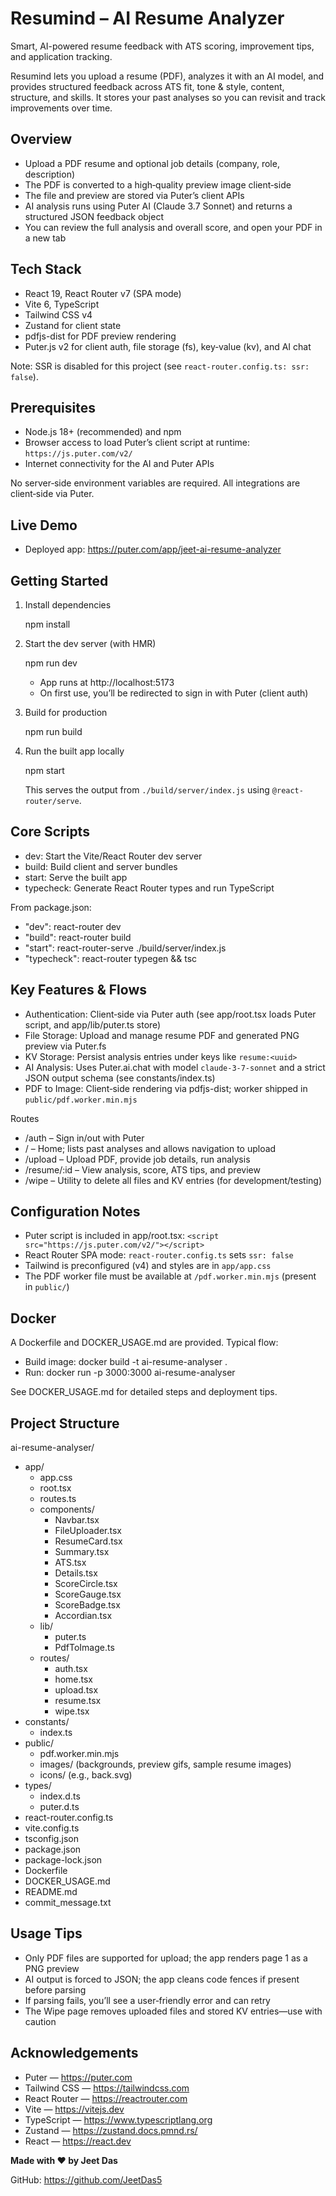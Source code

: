 # Resumind – AI Resume Analyzer

Smart, AI-powered resume feedback with ATS scoring, improvement tips, and application tracking.

Resumind lets you upload a resume (PDF), analyzes it with an AI model, and provides structured feedback across ATS fit, tone & style, content, structure, and skills. It stores your past analyses so you can revisit and track improvements over time.

## Overview

- Upload a PDF resume and optional job details (company, role, description)
- The PDF is converted to a high‑quality preview image client‑side
- The file and preview are stored via Puter’s client APIs
- AI analysis runs using Puter AI (Claude 3.7 Sonnet) and returns a structured JSON feedback object
- You can review the full analysis and overall score, and open your PDF in a new tab

## Tech Stack

- React 19, React Router v7 (SPA mode)
- Vite 6, TypeScript
- Tailwind CSS v4
- Zustand for client state
- pdfjs-dist for PDF preview rendering
- Puter.js v2 for client auth, file storage (fs), key‑value (kv), and AI chat

Note: SSR is disabled for this project (see `react-router.config.ts: ssr: false`).

## Prerequisites

- Node.js 18+ (recommended) and npm
- Browser access to load Puter’s client script at runtime: `https://js.puter.com/v2/`
- Internet connectivity for the AI and Puter APIs

No server‑side environment variables are required. All integrations are client‑side via Puter.

## Live Demo

- Deployed app: https://puter.com/app/jeet-ai-resume-analyzer

## Getting Started

1. Install dependencies

   npm install

2. Start the dev server (with HMR)

   npm run dev

   - App runs at http://localhost:5173
   - On first use, you’ll be redirected to sign in with Puter (client auth)

3. Build for production

   npm run build

4. Run the built app locally

   npm start

   This serves the output from `./build/server/index.js` using `@react-router/serve`.

## Core Scripts

- dev: Start the Vite/React Router dev server
- build: Build client and server bundles
- start: Serve the built app
- typecheck: Generate React Router types and run TypeScript

From package.json:

- "dev": react-router dev
- "build": react-router build
- "start": react-router-serve ./build/server/index.js
- "typecheck": react-router typegen && tsc

## Key Features & Flows

- Authentication: Client‑side via Puter auth (see app/root.tsx loads Puter script, and app/lib/puter.ts store)
- File Storage: Upload and manage resume PDF and generated PNG preview via Puter.fs
- KV Storage: Persist analysis entries under keys like `resume:<uuid>`
- AI Analysis: Uses Puter.ai.chat with model `claude-3-7-sonnet` and a strict JSON output schema (see constants/index.ts)
- PDF to Image: Client‑side rendering via pdfjs-dist; worker shipped in `public/pdf.worker.min.mjs`

Routes
- /auth – Sign in/out with Puter
- / – Home; lists past analyses and allows navigation to upload
- /upload – Upload PDF, provide job details, run analysis
- /resume/:id – View analysis, score, ATS tips, and preview
- /wipe – Utility to delete all files and KV entries (for development/testing)

## Configuration Notes

- Puter script is included in app/root.tsx: `<script src="https://js.puter.com/v2/"></script>`
- React Router SPA mode: `react-router.config.ts` sets `ssr: false`
- Tailwind is preconfigured (v4) and styles are in `app/app.css`
- The PDF worker file must be available at `/pdf.worker.min.mjs` (present in `public/`)

## Docker

A Dockerfile and DOCKER_USAGE.md are provided. Typical flow:

- Build image: docker build -t ai-resume-analyser .
- Run: docker run -p 3000:3000 ai-resume-analyser

See DOCKER_USAGE.md for detailed steps and deployment tips.

## Project Structure

ai-resume-analyser/
- app/
  - app.css
  - root.tsx
  - routes.ts
  - components/
    - Navbar.tsx
    - FileUploader.tsx
    - ResumeCard.tsx
    - Summary.tsx
    - ATS.tsx
    - Details.tsx
    - ScoreCircle.tsx
    - ScoreGauge.tsx
    - ScoreBadge.tsx
    - Accordian.tsx
  - lib/
    - puter.ts
    - PdfToImage.ts
  - routes/
    - auth.tsx
    - home.tsx
    - upload.tsx
    - resume.tsx
    - wipe.tsx
- constants/
  - index.ts
- public/
  - pdf.worker.min.mjs
  - images/ (backgrounds, preview gifs, sample resume images)
  - icons/ (e.g., back.svg)
- types/
  - index.d.ts
  - puter.d.ts
- react-router.config.ts
- vite.config.ts
- tsconfig.json
- package.json
- package-lock.json
- Dockerfile
- DOCKER_USAGE.md
- README.md
- commit_message.txt

## Usage Tips

- Only PDF files are supported for upload; the app renders page 1 as a PNG preview
- AI output is forced to JSON; the app cleans code fences if present before parsing
- If parsing fails, you’ll see a user‑friendly error and can retry
- The Wipe page removes uploaded files and stored KV entries—use with caution

## Acknowledgements

- Puter — https://puter.com
- Tailwind CSS — https://tailwindcss.com
- React Router — https://reactrouter.com
- Vite — https://vitejs.dev
- TypeScript — https://www.typescriptlang.org
- Zustand — https://zustand.docs.pmnd.rs/
- React — https://react.dev

**Made with ❤️ by Jeet Das**

GitHub: https://github.com/JeetDas5
